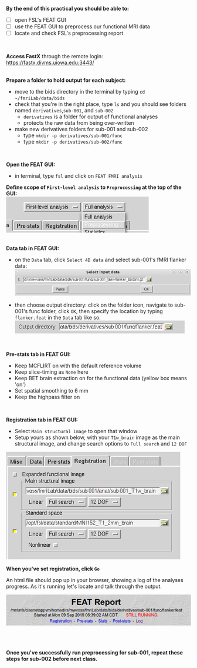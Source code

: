 **By the end of this practical you should be able to:** <br/>
* [ ] open FSL's FEAT GUI <br/>
* [ ] use the FEAT GUI to preprocess our functional MRI data <br/>
* [ ] locate and check FSL's preprocessing report <br/>
<br/>

**Access FastX** through the remote login: <br>
https://fastx.divms.uiowa.edu:3443/  <br/>
<br/>

**Prepare a folder to hold output for each subject:** <br/>
*  move to the bids directory in the terminal by typing `cd ~/fmriLab/data/bids`
*  check that you're in the right place, type `ls` and you should see folders named `derivatives`,`sub-001`, and `sub-002`
   *  `derivatives` is a folder for output of functional analyses
   *  protects the raw data from being over-written 
*  make new derivatives folders for sub-001 and sub-002
   *  type `mkdir -p derivatives/sub-001/func`
   *  type `mkdir -p derivatives/sub-002/func`
<br/>

**Open the FEAT GUI:**<br/>
*  in terminal, type `fsl` and click on `FEAT FMRI analysis`

**Define scope of `First-level analysis` to `Preprocessing` at the top of the GUI:**
<br/> 
![feat-set-preprocessing-only](images/preprocessing_feat-set-preprocessing-only.png)
<br/>
<br/>

**Data tab in FEAT GUI:**<br/>
*  on the `Data` tab, click `Select 4D data` and select sub-001's fMRI flanker data: 
![feat-select-4D-input](images/preprocessing_feat-select-4D-input.png) <br/>

*  then choose output directory: click on the folder icon, navigate to sub-001's func folder, click `OK`, then specify the location by typing `flanker.feat` in the `Data` tab like so: <br/>
![feat-output-directory](images/preprocessing_feat-output-directory.png)
<br/>


**Pre-stats tab in FEAT GUI:**<br/>
*  Keep MCFLIRT on with the default reference volume
*  Keep slice-timing as `None` here
*  Keep BET brain extraction on for the functional data (yellow box means 'on')
*  Set spatial smoothing to 6 mm
*  Keep the highpass filter on 
<br/>


**Registration tab in FEAT GUI:**<br/>
*  Select `Main structural image` to open that window
*  Setup yours as shown below, with your `T1w_brain` image as the main structural image, and change search options to `Full search` and `12 DOF` <br/>

![feat-registration-setup](images/preprocessing_feat-registration-setup.png)


**When you've set registration, click `Go`** <br/>

An html file should pop up in your browser, showing a log of the analyses progress. As it's running let's locate and talk through the output. <br/>

![feat-html-report-header](images/preprocessing_feat-html-report-header.png)

<br/>
<br/>

**Once you've successfully run preprocessing for sub-001, repeat these steps for sub-002 before next class.** <br/>